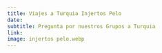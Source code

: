 ```yaml
---
title: Viajes a Turquia Injertos Pelo
date:
subtitle: Pregunta por nuestros Grupos a Turquia
link:
image: injertos pelo.webp
---
```

